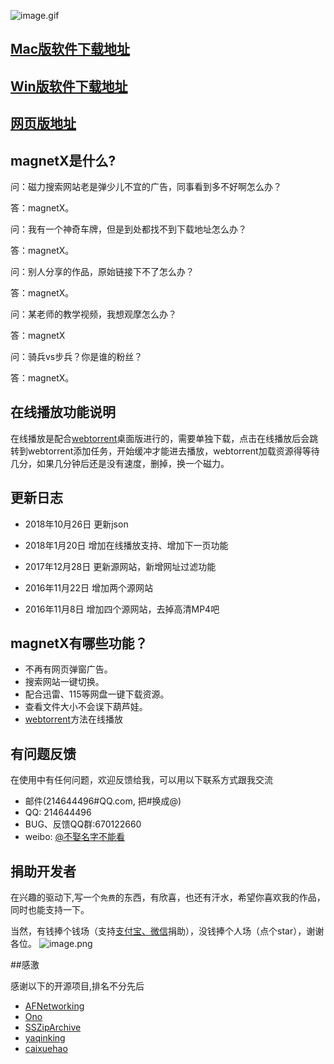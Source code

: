 ![image.gif](https://github.com/youusername/magnetX/blob/master/image.gif)

## [Mac版软件下载地址](https://github.com/youusername/magnetX/releases) 
## [Win版软件下载地址](https://github.com/HexPang/MagnetY/releases) 
## [网页版地址](https://github.com/dengyuhan/magnetW) 


## magnetX是什么?

问：磁力搜索网站老是弹少儿不宜的广告，同事看到多不好啊怎么办？

答：magnetX。


问：我有一个神奇车牌，但是到处都找不到下载地址怎么办？

答：magnetX。

问：别人分享的作品，原始链接下不了怎么办？

答：magnetX。

问：某老师的教学视频，我想观摩怎么办？

答：magnetX

问：骑兵vs步兵？你是谁的粉丝？

答：magnetX。

## 在线播放功能说明
在线播放是配合[webtorrent](https://github.com/webtorrent/webtorrent-desktop/releases)桌面版进行的，需要单独下载，点击在线播放后会跳转到webtorrent添加任务，开始缓冲才能进去播放，webtorrent加载资源得等待几分，如果几分钟后还是没有速度，删掉，换一个磁力。

## 更新日志
* 2018年10月26日   更新json
* 2018年1月20日   增加在线播放支持、增加下一页功能
* 2017年12月28日   更新源网站，新增网址过滤功能

* 2016年11月22日   增加两个源网站
* 2016年11月8日    增加四个源网站，去掉高清MP4吧

## magnetX有哪些功能？

* 不再有网页弹窗广告。
* 搜索网站一键切换。
* 配合迅雷、115等网盘一键下载资源。
* 查看文件大小不会误下葫芦娃。
* [webtorrent](https://github.com/webtorrent/webtorrent-desktop/releases)方法在线播放

## 有问题反馈
在使用中有任何问题，欢迎反馈给我，可以用以下联系方式跟我交流

* 邮件(214644496#QQ.com, 把#换成@)
* QQ: 214644496
* BUG、反馈QQ群:670122660
* weibo: [@不娶名字不能看](http://weibo.com/u/2689574923)


## 捐助开发者
在兴趣的驱动下,写一个`免费`的东西，有欣喜，也还有汗水，希望你喜欢我的作品，同时也能支持一下。

当然，有钱捧个钱场（支持[支付宝、微信](https://github.com/youusername/rule/blob/master/image.png)捐助），没钱捧个人场（点个star），谢谢各位。
![image.png](https://github.com/youusername/rule/blob/master/image.png)

##感激

感谢以下的开源项目,排名不分先后

* [AFNetworking](https://github.com/AFNetworking/AFNetworking) 
* [Ono](https://github.com/mattt/Ono) 
* [SSZipArchive](https://github.com/wuhaiwei/SSZipArchive) 
* [yaqinking](https://github.com/yaqinking/DMHY) 
* [caixuehao](https://github.com/caixuehao/XHPlayerVideo)

